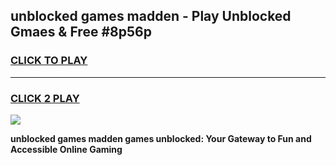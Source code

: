 
## unblocked games madden - Play Unblocked Gmaes & Free #8p56p
<h3>
<a href="https://news.freeplayer.one?title=unblocked_games_madden&ref=03M">CLICK TO PLAY</a></h3>
<hr>

<h3>
<a href="https://news.freeplayer.one?title=unblocked_games_madden&ref=03M">CLICK 2 PLAY</a>
  
</h3>

<a href="https://news.freeplayer.one?title=unblocked_games_madden&ref=03M"><img src="https://clearcache.store/games.png"></a>


**unblocked games madden games unblocked: Your Gateway to Fun and Accessible Online Gaming**
